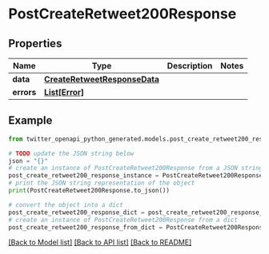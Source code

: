 # PostCreateRetweet200Response


## Properties

Name | Type | Description | Notes
------------ | ------------- | ------------- | -------------
**data** | [**CreateRetweetResponseData**](CreateRetweetResponseData.md) |  | 
**errors** | [**List[Error]**](Error.md) |  | 

## Example

```python
from twitter_openapi_python_generated.models.post_create_retweet200_response import PostCreateRetweet200Response

# TODO update the JSON string below
json = "{}"
# create an instance of PostCreateRetweet200Response from a JSON string
post_create_retweet200_response_instance = PostCreateRetweet200Response.from_json(json)
# print the JSON string representation of the object
print(PostCreateRetweet200Response.to_json())

# convert the object into a dict
post_create_retweet200_response_dict = post_create_retweet200_response_instance.to_dict()
# create an instance of PostCreateRetweet200Response from a dict
post_create_retweet200_response_from_dict = PostCreateRetweet200Response.from_dict(post_create_retweet200_response_dict)
```
[[Back to Model list]](../README.md#documentation-for-models) [[Back to API list]](../README.md#documentation-for-api-endpoints) [[Back to README]](../README.md)


